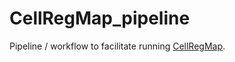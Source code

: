 # CellRegMap_pipeline
Pipeline / workflow to facilitate running [CellRegMap](https://github.com/limix/CellRegMap).

